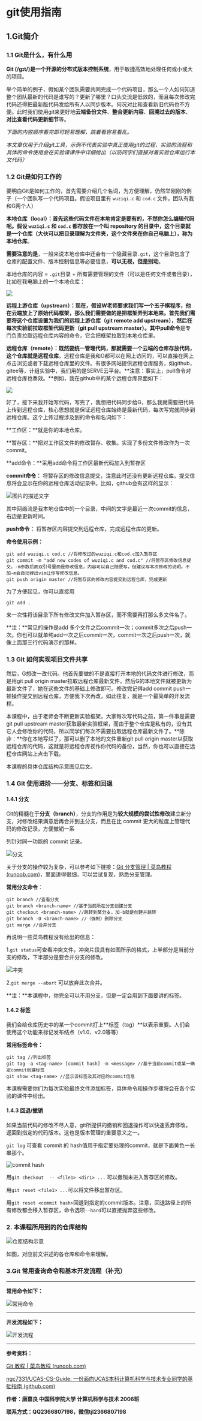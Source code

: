 # git使用指南

## 1.Git简介

### 1.1 Git是什么，有什么用

**Git (/gɪt/)**是一个**开源的分布式版本控制系统**，用于敏捷高效地处理任何或小或大的项目。

举个简单的例子，假如某个团队需要共同完成一个代码项目，那么一个人如何知道整个团队最新的代码是谁写的？更新了哪里？口头交流是低效的，而且每次修改完代码还得把最新版代码发给所有人以同步版本。何况对比和查看新旧代码也不方便。此时我们使用git来更好地**云端备份文件**、**整合更新内容**、**回溯过去的版本**、**对比查看代码更新细节**等。

*下面的内容顺序看完即可轻易理解，跳着看容易看乱。*

*本文章仅用于介绍git工具，示例不代表实验中真正使用git的过程，实验的流程和具体的命令使用会在实验课课件中详细给出（以防同学们直接对着实验仓库运行本文代码）*

### 1.2 Git是如何工作的

要明白Git是如何工作的，首先需要介绍几个名词，为方便理解，仍然举刚刚的例子（一个团队写一个代码项目。假设项目里有 `wuziqi.c` 和 `cod.c` 文件，团队有我和G两个人）

**本地仓库（local）：**首先这些代码文件在本地肯定是要有的，不然你怎么编辑代码呢。假设 `wuziqi.c` 和 `cod.c` 都存放在一个叫 repository 的目录中，这个目录就是一个仓库（大伙可以把目录理解为文件夹，这个文件夹在你自己电脑上），称为**本地仓库**。

**需要注意的是**，一般来说本地仓库中还会有一个隐藏目录`.git`，这个目录包含了仓库的配置文件、版本控制信息等必要信息，**可以无视，但是别动**。

本地仓库的内容 = `.git`目录 + 所有需要管理的文件（可以是任何文件或者目录），比如在我电脑上的一个本地仓库：

![](http://m.qpic.cn/psc?/V50nj7bY2Lzqzo3uZg6y2nU9kP1lmhTH/ruAMsa53pVQWN7FLK88i5h2FwFBT4IdaoHROxoht4eXkFfISkPEyrmwDADyKyubH3m.oGCNLYdgx*FZLTUTYB5um3zt0iQmBKuuQuxr0e7k!/b&bo=RwS0AQAAAAADB9Q!&rf=viewer_4)

**远程上游仓库（upstream）：**现在，假设W老师要求我们写一个五子棋程序，他在云端放上了原始代码框架，那么我们需要做的是把框架弄到本地来。首先我们需要将这个仓库设置为我们的远程上游仓库（git remote add upstream），然后在每次实验前拉取框架代码更新（git pull upstream master）。其中**pull命令**是专门负责拉取远程仓库内容的命令，它会把框架拉取到本地仓库里。

**远程仓库（remote）：**既然要统一管理代码，那就需要一个云端的仓库存放代码，这个仓库就是**远程仓库**，远程仓库是我和G都可以在网上访问的，可以直接在网上点击浏览或者下载远程仓库里的文件。有很多网站提供远程仓库服务，如github，gitee等，计组实验中，我们用的是SERVE云平台。**注意：事实上，pull命令对远程仓库也奏效。**例如，我在github中的某个远程仓库界面如下：

![](http://m.qpic.cn/psc?/V50nj7bY2Lzqzo3uZg6y2nU9kP1lmhTH/ruAMsa53pVQWN7FLK88i5h2FwFBT4IdaoHROxoht4eUweYq*gzv6xeBL49UsUhbf09Uj*9F.1GCiukwGcG*02IqAHqg1WyT8APese8fhMMM!/b&bo=gAeuAwAAAAADBwg!&rf=viewer_4)

好了，接下来我开始写代码，写完了，我想把代码同步给G，那么我就需要把代码上传到远程仓库，核心思想就是保证远程仓库始终是最新代码，每次写完就同步到远程仓库。这个上传过程涉及到的命令和名词如下：

**工作区：**就是你的本地仓库。

**暂存区：**把对工作区文件的修改暂存、收集。实现了多份文件修改作为一次commit。

**add命令：**采用add命令将工作区最新代码加入到暂存区

**commit命令：** 将暂存区的修改信息提交，注意此时还没有更新远程仓库。提交信息将会显示在你的远程仓库活动记录中。比如，github会有这样的显示：

![图片的描述文字](http://m.qpic.cn/psc?/V50nj7bY2Lzqzo3uZg6y2nU9kP1lmhTH/ruAMsa53pVQWN7FLK88i5ml7QsCq2NTLsTpkLuhOanZEclCprjd3BF9EhEDQxov.3NDbYhLBQNh7Lv4PI3GOiXWkcJYUwn*I2VwnL5JnxUg!/b&bo=BwU0AAAAAAADBxQ!&rf=viewer_4)

其中网络流是我本地仓库中的一个目录，中间的文字是最近一次commit的信息，右边是更新时间。

**push命令：** 将暂存区内容提交到远程仓库，完成远程仓库的更新。

**命令使用示例：**

```
git add wuziqi.c cod.c //将修改过的wuziqi.c和cod.c加入暂存区
git commit -m "add new codes of wuziqi.c and cod.c" //将暂存区修改信息提交，-m参数后面双引号里面是修改信息，内容可以自己随便写，但建议写本次修改的说明。不加-m会自动弹出vim让你写修改信息。
git push origin master //将暂存区的修改内容提交到远程仓库，完成更新
```

为了方便起见，你可以直接用

```
git add .
```

来一次性将该目录下所有修改文件加入暂存区，而不需要再打那么多文件名了。

**注：**常见的操作是add 多个文件之后commit一次；commit多次之后push一次。你也可以就单纯add一次之后commit一次，commit一次之后push一次，就像上面那三行代码演示的那样。

### 1.3 Git 如何实现项目文件共享

然后，G想改一改代码。他首先要做的不是直接打开本地的代码文件进行修改，而是用git pull origin master拉取远程仓库最新文件，然后G的本地文件就被更新为最新文件了，她在这些文件的基础上修改即可。修改完记得add commit push一顿操作提交到远程仓库，方便我下次再改，如此往复，就是一个最简单的开发流程。

本课程中，由于老师会不断更新实验框架，大家每次写代码之前，第一件事是需要git pull upstream master获取最新实验框架，而由于整个仓库是私有的，没有其它人会修改你的代码，所以同学们每次不需要拉取远程仓库最新文件了。**除非：**你在本地写烂了，那可以删了本地的文件重新git pull origin master以获取远程仓库的代码，这就是将远程仓库视作你代码的备份，当然，你也可以直接在远程仓库网站上点击下载。 

本课程的具体仓库结构示意图见后文。

### 1.4 Git 使用进阶——分支、标签和回退

#### 1.4.1 分支

Git的精髓在于**分支（branch）**，分支的作用是为**较大规模的尝试性修改**建立新分支，对修改结果满意后再合并到主分支，而且在比 commit 更大的粒度上管理代码的修改记录，方便撤销一系

列针对同一功能的 commit 记录。

![分支](https://static.runoob.com/images/svg/git-brance.svg)

关于分支的操作较为复杂，可以参考如下链接：[Git 分支管理 | 菜鸟教程 (runoob.com)](https://www.runoob.com/git/git-branch.html)，里面讲得很细，可以尝试复现，熟悉分支管理。

**常用分支命令**：

```
git branch //查看分支
git branch <branch-name> //基于当前所在分支创建分支
git checkout <branch-name> //跳转到某分支，加-b就是创建并跳转
git branch -D <branch-name> //（强制）删除分支
git merge //合并分支
```

再说明一些菜鸟教程没有给出的信息：

1.`git status`可查看冲突文件。冲突片段具有如图所示的格式，上半部分是当前分支的修改，下半部分是要合并分支的修改。

![冲突](http://m.qpic.cn/psc?/V50nj7bY2Lzqzo3uZg6y2nU9kP1lmhTH/ruAMsa53pVQWN7FLK88i5pyzvHNV11T9uHnuLOvRCWKBSa5ZbdbRU2bvnDNZzOFKsG915uZFXThs8h4hjHQlrpq.0JxW9XcQOgKZuSeIuNY!/b&bo=KQNUAQAAAAADB10!&rf=viewer_4)

2.`git merge --abort` 可以放弃此次合并。

**注：**本课程中，你完全可以不用分支，但是一定会用到下面要讲的标签。

#### 1.4.2 标签

我们会给仓库历史中的某一个commit打上**标签（tag）**以表示重要。人们会使用这个功能来标记发布结点（v1.0、v2.0等等）

**常用标签命令：**

```
git tag //列出标签
git tag -a <tag-name> [commit hash] -m <message> //基于当前commit或某一确定commit创建标签
git show <tag-name> //显示该标签及其对应的commit信息
```

本课程需要你们为每次实验最终文件添加标签，具体命令和操作步骤将会在各个实验的课件中给出。

#### 1.4.3 回退/撤销

如果当前代码的修改不尽人意，git所提供的撤销和回退操作可以快速丢弃修改，返回到指定的代码版本。这也是版本管理的重要意义之一。

`git log` 可查看 commit 的 hash值用于指定要处理的commit，就是下面黄色一长串那个。

![commit hash](http://m.qpic.cn/psc?/V50nj7bY2Lzqzo3uZg6y2nU9kP1lmhTH/ruAMsa53pVQWN7FLK88i5o4dVJnG8scuPw8AkZk66ZGFW4f.xEFriFR99vY3nMbSz2hhrZ.k.p.kCv7HWgVZIK7C2TY*ALCR5mU5outu1ao!/b&bo=0AJzAAAAAAADB4M!&rf=viewer_4)

用`git checkout  -- <file1> <dir1> ...` 可以撤销未进入暂存区的修改。

用`git reset <file1> ...`可以将文件移出暂存区。

用`git reset <commit hash>`回退到指定的commit版本。注意，回退路径上的所有修改都会移入暂存区，命令选项`--hard`可以直接抛弃这些修改。

### 2. 本课程所用到的的仓库结构



![仓库结构示意](http://m.qpic.cn/psc?/V50nj7bY2Lzqzo3uZg6y2nU9kP1lmhTH/ruAMsa53pVQWN7FLK88i5lzpDUs02UxjrQvIx6mMryJFsXcui9viVViZXthvjxMAY79RTcqkBVDhpQIMRxvlRbZHxDqVEhhJ8xywzDklo6c!/b&bo=NARxAgAAAAADB2E!&rf=viewer_4)

如图，对应前文讲述的各仓库和命令来理解。

### 3.Git 常用查询命令和基本开发流程（补充）

----------



**常用命令如下：**

![常用命令](http://m.qpic.cn/psc?/V50nj7bY2Lzqzo3uZg6y2nU9kP1lmhTH/ruAMsa53pVQWN7FLK88i5vYJ5.HSrbF9whAxjdFmh4ZMmOzZeVGwFjLsXOVnO9EU23ztqreZeq6eUuc5rQsIfW4WxB53lgDlVOlB7PTiUXo!/b&bo=5QNOAgAAAAADB4g!&rf=viewer_4)

---------------------------



**开发流程如下：**

![开发流程](http://photogz.photo.store.qq.com/psc?/V50nj7bY2Lzqzo3uZg6y2nU9kP1lmhTH/ruAMsa53pVQWN7FLK88i5pyzvHNV11T9uHnuLOvRCWKc1Sryj7R0ogUfaD5Q.6xmgRqUE06w6Wkc7a3mjQDZf2DHu6iUY1sW0lOGNee.pT0!/b&bo=sgMQAgAAAAADB4E!&rf=viewer_4)

------------------

**参考资料：**

[Git 教程 | 菜鸟教程 (runoob.com)](https://www.runoob.com/git/git-tutorial.html)

[ngc7331/UCAS-CS-Guide: 一份面向UCAS本科计算机科学与技术专业同学的基础指南 (github.com)](https://github.com/ngc7331/UCAS-CS-Guide)

**作者：唐嘉良 中国科学院大学 计算机科学与技术 2006班**

**联系方式：QQ2366807198，微信tjl2366807198**
